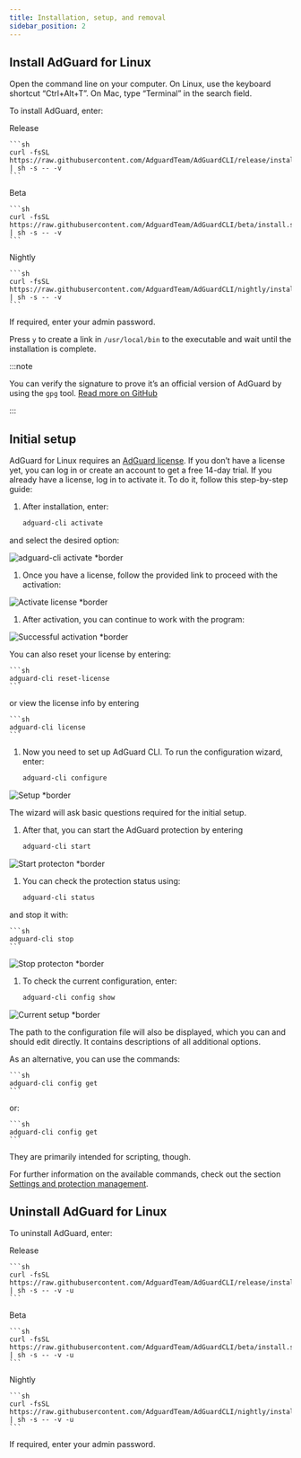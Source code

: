 ```yaml
---
title: Installation, setup, and removal
sidebar_position: 2
---
```


## Install AdGuard for Linux

Open the command line on your computer. On Linux, use the keyboard shortcut “Ctrl+Alt+T”. On Mac, type “Terminal” in the search field.

To install AdGuard, enter:

Release

    ```sh
    curl -fsSL https://raw.githubusercontent.com/AdguardTeam/AdGuardCLI/release/install.sh | sh -s -- -v
    ```

Beta

    ```sh
    curl -fsSL https://raw.githubusercontent.com/AdguardTeam/AdGuardCLI/beta/install.sh | sh -s -- -v
    ```

Nightly

    ```sh
    curl -fsSL https://raw.githubusercontent.com/AdguardTeam/AdGuardCLI/nightly/install.sh | sh -s -- -v
    ```

If required, enter your admin password.

Press `y` to create a link in `/usr/local/bin` to the executable and wait until the installation is complete.

:::note

You can verify the signature to prove it’s an official version of AdGuard by using the `gpg` tool. [Read more on GitHub](https://github.com/AdguardTeam/AdGuardCLI?tab=readme-ov-file#verify-releases)

:::

## Initial setup

AdGuard for Linux requires an [AdGuard license](https://adguard.com/license.html). If you don’t have a license yet, you can log in or create an account to get a free 14-day trial. If you already have a license, log in to activate it. To do it, follow this step-by-step guide:

1. After installation, enter:

    ```sh
    adguard-cli activate
    ```

and select the desired option:

![adguard-cli activate *border](https://cdn.adtidy.org/content/Kb/ad_blocker/linux/activation1.png)

1. Once you have a license, follow the provided link to proceed with the activation:

![Activate license *border](https://cdn.adtidy.org/content/Kb/ad_blocker/linux/activation2.png)

1. After activation, you can continue to work with the program:

![Successful activation *border](https://cdn.adtidy.org/content/Kb/ad_blocker/linux/activation3.png)

You can also reset your license by entering:

    ```sh
    adguard-cli reset-license
    ```

or  view the license info by entering

    ```sh
    adguard-cli license
    ```

1. Now you need to set up AdGuard CLI. To run the configuration wizard, enter:

    ```sh
    adguard-cli configure
    ```

![Setup *border](https://cdn.adtidy.org/content/Kb/ad_blocker/linux/activation4.png)

The wizard will ask basic questions required for the initial setup.

1. After that, you can start the AdGuard protection by entering

    ```sh
    adguard-cli start
    ```

![Start protecton *border](https://cdn.adtidy.org/content/Kb/ad_blocker/linux/activation5.png)

1. You can check the protection status using:

    ```sh
    adguard-cli status
    ```

and stop it with:

    ```sh
    adguard-cli stop
    ```

![Stop protecton *border](https://cdn.adtidy.org/content/Kb/ad_blocker/linux/activation6.png)

1. To check the current configuration, enter:
   
    ```sh
    adguard-cli config show
    ```

![Current setup *border](https://cdn.adtidy.org/content/Kb/ad_blocker/linux/activation7.png)

The path to the configuration file will also be displayed, which you can and should edit directly. It contains descriptions of all additional options.

As an alternative, you can use the commands:

    ```sh
    adguard-cli config get
    ```

or:

    ```sh
    adguard-cli config get
    ```

They are primarily intended for scripting, though.

For further information on the available commands, check out the section [Settings and protection management](https://adguard.com/kb/adguard-for-linux/settings/).

## Uninstall AdGuard for Linux

To uninstall AdGuard, enter:

Release

    ```sh
    curl -fsSL https://raw.githubusercontent.com/AdguardTeam/AdGuardCLI/release/install.sh | sh -s -- -v -u
    ```

Beta

    ```sh
    curl -fsSL https://raw.githubusercontent.com/AdguardTeam/AdGuardCLI/beta/install.sh | sh -s -- -v -u
    ```

Nightly

    ```sh
    curl -fsSL https://raw.githubusercontent.com/AdguardTeam/AdGuardCLI/nightly/install.sh | sh -s -- -v -u
    ```

If required, enter your admin password.
